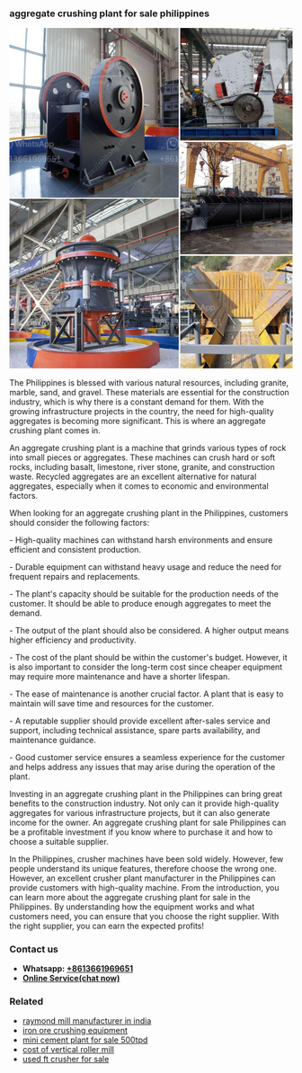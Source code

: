 <h3>aggregate crushing plant for sale philippines</h3><img src='1706755395.jpg' alt=''><p>The Philippines is blessed with various natural resources, including granite, marble, sand, and gravel. These materials are essential for the construction industry, which is why there is a constant demand for them. With the growing infrastructure projects in the country, the need for high-quality aggregates is becoming more significant. This is where an aggregate crushing plant comes in.</p><p>An aggregate crushing plant is a machine that grinds various types of rock into small pieces or aggregates. These machines can crush hard or soft rocks, including basalt, limestone, river stone, granite, and construction waste. Recycled aggregates are an excellent alternative for natural aggregates, especially when it comes to economic and environmental factors.</p><p>When looking for an aggregate crushing plant in the Philippines, customers should consider the following factors:</p><p>   - High-quality machines can withstand harsh environments and ensure efficient and consistent production.</p><p>   - Durable equipment can withstand heavy usage and reduce the need for frequent repairs and replacements.</p><p>   - The plant's capacity should be suitable for the production needs of the customer. It should be able to produce enough aggregates to meet the demand.</p><p>   - The output of the plant should also be considered. A higher output means higher efficiency and productivity.</p><p>   - The cost of the plant should be within the customer's budget. However, it is also important to consider the long-term cost since cheaper equipment may require more maintenance and have a shorter lifespan.</p><p>   - The ease of maintenance is another crucial factor. A plant that is easy to maintain will save time and resources for the customer.</p><p>   - A reputable supplier should provide excellent after-sales service and support, including technical assistance, spare parts availability, and maintenance guidance.</p><p>   - Good customer service ensures a seamless experience for the customer and helps address any issues that may arise during the operation of the plant.</p><p>Investing in an aggregate crushing plant in the Philippines can bring great benefits to the construction industry. Not only can it provide high-quality aggregates for various infrastructure projects, but it can also generate income for the owner. An aggregate crushing plant for sale Philippines can be a profitable investment if you know where to purchase it and how to choose a suitable supplier.</p><p>In the Philippines, crusher machines have been sold widely. However, few people understand its unique features, therefore choose the wrong one. However, an excellent crusher plant manufacturer in the Philippines can provide customers with high-quality machine. From the introduction, you can learn more about the aggregate crushing plant for sale in the Philippines. By understanding how the equipment works and what customers need, you can ensure that you choose the right supplier. With the right supplier, you can earn the expected profits!</p><h3>Contact us</h3><ul><li><strong>Whatsapp:&nbsp;<a href="https://wa.me/8613661969651">+8613661969651</a></strong></li><li><a href="https://swt.shibang-china.com/?git&amp;zhl&amp;aggregate crushing plant for sale philippines"><strong>Online Service(chat now)</strong></a></li></ul><h3>Related</h3><ul><li><a href='raymond mill manufacturer in india.md'>raymond mill manufacturer in india</a></li><li><a href='iron ore crushing equipment.md'>iron ore crushing equipment</a></li><li><a href='mini cement plant for sale 500tpd.md'>mini cement plant for sale 500tpd</a></li><li><a href='cost of vertical roller mill.md'>cost of vertical roller mill</a></li><li><a href='used ft crusher for sale.md'>used ft crusher for sale</a></li></ul>